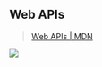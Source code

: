 ## Web APIs

> [Web APIs | MDN](https://developer.mozilla.org/en-US/docs/Web/API)

![](z-Assets/Pasted%20image%2020230308095141.png)

